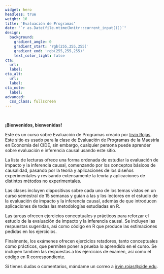 ```yaml
---
widget: hero
headless: true
weight: 10
title: 'Evaluación de Programas'
date: "`r as.Date(file.mtime(knitr::current_input()))`"
design:
  background:
    gradient_angle: 0
    gradient_start: 'rgb(255,255,255)'
    gradient_end: 'rgb(255,255,255)'
    text_color_light: false
cta:
  url:
  label:
cta_alt:
  url:
  label:
cta_note:
  label:
advanced:
  css_class: fullscreen
---
```

<br>

**¡Bienvenidos, bienvenidas!**

Este es un curso sobre Evaluación de Programas creado por [Irvin Rojas](https://www.rojasirvin.com/). Este sitio es usado para la clase de Evaluación de Programas de la Maestría en Economía del CIDE, sin embargo, cualquier persona puede aprender sobre evaluación e inferencia causal usando este sitio.

La lista de lecturas ofrece una forma ordenada de estudiar la evaluación de impacto y la inferencia causal, comenzando por los conceptos básicos de causalidad, pasando por la teoría y aplicaciones de los diseños experimentales y revisando extensamente la teoría y aplicaciones de distintos métodos no experimentales.

Las clases incluyen diapositivas sobre cada uno de los temas vistos en un curso semestral de 15 semanas y guían a las y los lectores en el estudio de la evaluación de impacto y la inferencia causal, además de que introducen aplicaciones de todas las metodologías estudiadas en R.

Las tareas ofrecen ejercicios conceptuales y prácticos para reforzar el estudio de la evaluación de impacto y la inferencia causal. Se incluyen las respuestas sugeridas, así como código en R que produce las estimaciones pedidas en los ejercicios.

Finalmente, los exámenes ofrecen ejercicios retadores, tanto conceptuales como prácticos, que permiten poner a prueba lo aprendido en el curso. Se incluyen tambien las respuestas a los ejercicios de examen, así como el código en R correspondiente.

Si tienes dudas o comentarios, mándame un correo a <irvin.rojas@cide.edu>.
